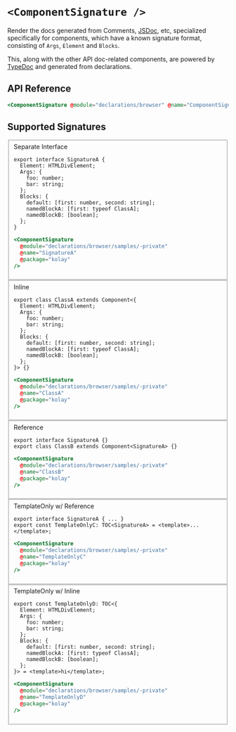# `<ComponentSignature />`

Render the docs generated from Comments, [JSDoc](https://jsdoc.app/), etc, specialized specifically for components, which have a known signature format, consisting of `Args`, `Element` and `Blocks`.

This, along with the other API doc-related components, are powered by [TypeDoc](https://typedoc.org/) and generated from declarations.

## API Reference

```hbs live no-shadow
<ComponentSignature @module="declarations/browser" @name="ComponentSignature" @package="kolay" />
```

## Supported Signatures

<fieldset>
  <summary>Separate Interface</summary>

```gts
export interface SignatureA {
  Element: HTMLDivElement;
  Args: {
    foo: number;
    bar: string;
  };
  Blocks: {
    default: [first: number, second: string];
    namedBlockA: [first: typeof ClassA];
    namedBlockB: [boolean];
  };
}
```

```hbs live no-shadow preview below
<ComponentSignature
  @module="declarations/browser/samples/-private"
  @name="SignatureA"
  @package="kolay"
/>
```

</fieldset>

<fieldset>
  <summary>Inline</summary>

```gts
export class ClassA extends Component<{
  Element: HTMLDivElement;
  Args: {
    foo: number;
    bar: string;
  };
  Blocks: {
    default: [first: number, second: string];
    namedBlockA: [first: typeof ClassA];
    namedBlockB: [boolean];
  };
}> {}
```

```hbs live no-shadow preview below
<ComponentSignature
  @module="declarations/browser/samples/-private"
  @name="ClassA"
  @package="kolay"
/>
```

</fieldset>

<fieldset>
  <summary>Reference</summary>

```gts
export interface SignatureA {}
export class ClassB extends Component<SignatureA> {}
```

```hbs live no-shadow
<ComponentSignature
  @module="declarations/browser/samples/-private"
  @name="ClassB"
  @package="kolay"
/>
```

</fieldset>

<fieldset>
  <summary>TemplateOnly w/ Reference</summary>

```gts
export interface SignatureA { ... }
export const TemplateOnlyC: TOC<SignatureA> = <template>...</template>;
```

```hbs live no-shadow
<ComponentSignature
  @module="declarations/browser/samples/-private"
  @name="TemplateOnlyC"
  @package="kolay"
/>
```

</fieldset>

<fieldset>
  <summary>TemplateOnly w/ Inline</summary>

```gts
export const TemplateOnlyD: TOC<{
  Element: HTMLDivElement;
  Args: {
    foo: number;
    bar: string;
  };
  Blocks: {
    default: [first: number, second: string];
    namedBlockA: [first: typeof ClassA];
    namedBlockB: [boolean];
  };
}> = <template>hi</template>;
```

```hbs live no-shadow preview below
<ComponentSignature
  @module="declarations/browser/samples/-private"
  @name="TemplateOnlyD"
  @package="kolay"
/>
```

</fieldset>
